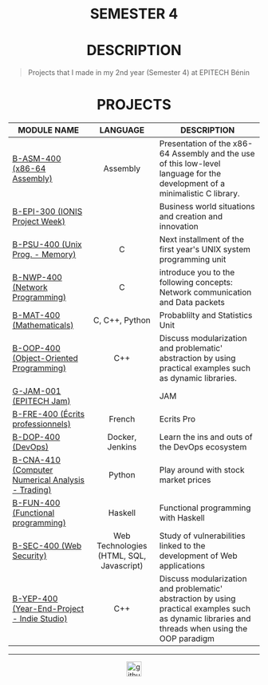 <h1 align="center"> SEMESTER 4</h1>

<h1 align="center"> DESCRIPTION </h1>

> Projects that I made in my 2nd year (Semester 4) at EPITECH Bénin

<h1 align="center"> PROJECTS </h1>

<table align="center">
    <thead>
        <tr>
            <th>MODULE NAME</th>
            <th>LANGUAGE</th>
            <th>DESCRIPTION</th>
        </tr>
    </thead>
    <tbody>
        <tr>
            <td><a href="./B-ASM-400" >B-ASM-400 (x86-64 Assembly)</a></td>
            <td align="center">Assembly</td>
            <td>Presentation of the x86-64 Assembly and the use of this low-level language for the development of a minimalistic C library.</td>
        </tr>
        <tr>
            <td><a href="./B-EPI-300" >B-EPI-300 (IONIS Project Week)</a></td>
            <td align="center"></td>
            <td>Business world situations and creation and innovation</td>
        </tr>
        <tr>
            <td><a href="./B-PSU-400" >B-PSU-400 (Unix Prog. - Memory)</a></td>
            <td align="center">C</td>
            <td>Next installment of the first year's UNIX system programming unit</td>
        </tr>
        <tr>
            <td><a href="./B-NWP-400" >B-NWP-400 (Network Programming)</a></td>
            <td align="center">C</td>
            <td>introduce you to the following concepts: Network communication and Data packets</td>
        </tr>
        <tr>
            <td><a href="./B-MAT-400" >B-MAT-400 (Mathematicals)</a></td>
            <td align="center">C, C++, Python</td>
            <td>Probablilty and Statistics Unit</td>
        </tr>
        <tr>
            <td><a href="./B-OOP-400" >B-OOP-400 (Object-Oriented Programming)</a></td>
            <td align="center">C++</td>
            <td>Discuss modularization and problematic' abstraction by using practical examples such as dynamic libraries.</td>
        </tr>
        <tr>
            <td><a href="./G-JAM-001" >G-JAM-001 (EPITECH Jam)</a></td>
            <td align="center"></td>
            <td>JAM</td>
        </tr>
        <tr>
            <td><a href="./B-FRE-400" >B-FRE-400 (Écrits professionnels)</a></td>
            <td align="center">French</td>
            <td>Ecrits Pro</td>
        </tr>
        <tr>
            <td><a href="./B-DOP-400" >B-DOP-400 (DevOps)</a></td>
            <td align="center">Docker, Jenkins</td>
            <td>Learn the ins and outs of the DevOps ecosystem</td>
        </tr>
        <tr>
            <td><a href="./B-CNA-410" >B-CNA-410 (Computer Numerical Analysis - Trading)</a></td>
            <td align="center">Python</td>
            <td>Play around with stock market prices</td>
        </tr>
        <tr>
            <td><a href="./B-FUN-400" >B-FUN-400 (Functional programming)</a></td>
            <td align="center">Haskell</td>
            <td>Functional programming with Haskell</td>
        </tr>
        <tr>
            <td><a href="./B-SEC-400" >B-SEC-400 (Web Security)</a></td>
            <td align="center">Web Technologies (HTML, SQL, Javascript)</td>
            <td>Study of vulnerabilities linked to the development of Web applications</td>
        </tr>
        <tr>
            <td><a href="./B-YEP-400" >B-YEP-400 (Year-End-Project - Indie Studio)</a></td>
            <td align="center">C++</td>
            <td>Discuss modularization and problematic' abstraction by using practical examples such as dynamic libraries and threads when using the OOP paradigm</td>
        </tr>
    </tbody>
</table>

---

<div align="center">

<a href="https://github.com/blacky-yg" target="_blank"><img src="https://cdn.jsdelivr.net/npm/simple-icons@3.0.1/icons/github.svg" alt="github.com" width="30"></a>

</div>